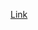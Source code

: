 [Link](https://machinelearningmastery.com/convert-time-series-supervised-learning-problem-python/)

